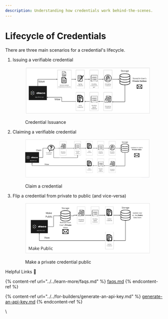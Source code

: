 ```yaml
---
description: Understanding how credentials work behind-the-scenes.
---
```


# Lifecycle of Credentials

There are three main scenarios for a credential's lifecycle.

1.  Issuing a verifiable credential&#x20;

    <figure><img src="../../.gitbook/assets/Screenshot 2023-10-03 at 8.26.28 PM.png" alt=""><figcaption><p>Credential Issuance</p></figcaption></figure>
2.  Claiming a verifiable credential&#x20;

    <figure><img src="../../.gitbook/assets/Screenshot 2023-10-03 at 8.26.49 PM (1).png" alt=""><figcaption><p>Claim a credential</p></figcaption></figure>
3.  Flip a credential from private to public (and vice-versa)&#x20;

    <figure><img src="../../.gitbook/assets/Screenshot 2023-10-03 at 8.27.11 PM.png" alt=""><figcaption><p>Make a private credential public</p></figcaption></figure>

Helpful Links :link:

{% content-ref url="../../learn-more/faqs.md" %}
[faqs.md](../../learn-more/faqs.md)
{% endcontent-ref %}

{% content-ref url="../../for-builders/generate-an-api-key.md" %}
[generate-an-api-key.md](../../for-builders/generate-an-api-key.md)
{% endcontent-ref %}

\
